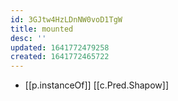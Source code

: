 ```yaml
---
id: 3GJtw4HzLDnNW0voD1TgW
title: mounted
desc: ''
updated: 1641772479258
created: 1641772465722
---
```




- [[p.instanceOf]] [[c.Pred.Shapow]]
